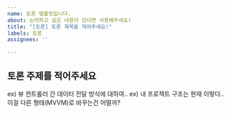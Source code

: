 ```yaml
---
name: 토론 템플릿입니다.
about: 논의하고 싶은 내용이 있다면 사용해주세요!
title: "[토론] 토론 제목을 적어주세요!"
labels: 토론
assignees: ''

---
```


## 토론 주제를 적어주세요
ex) 뷰 컨트롤러 간 데이터 전달 방식에 대하여..
ex) 내 프로젝트 구조는 현재 이렇다.. 이걸 다른 형태(MVVM)로 바꾸는건 어떨까?
